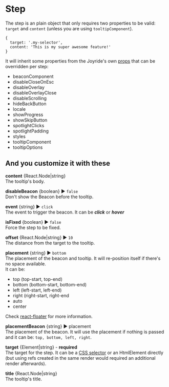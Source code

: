 # Step

The step is an plain object that only requires two properties to be valid: `target` and `content` \(unless you are using `tooltipComponent`\).

```text
{
  target: '.my-selector',
  content: 'This is my super awesome feature!'
}
```

It will inherit some properties from the Joyride's own [props](props.md) that can be overridden per step:

* beaconComponent
* disableCloseOnEsc
* disableOverlay
* disableOverlayClose
* disableScrolling
* hideBackButton
* locale
* showProgress
* showSkipButton
* spotlightClicks
* spotlightPadding
* styles
* tooltipComponent
* tooltipOptions

## And you customize it with these

**content** {React.Node\|string}  
The tooltip's body.

**disableBeacon** {boolean} ▶︎ `false`  
Don't show the Beacon before the tooltip.

**event** {string} ▶︎ `click`  
The event to trigger the beacon. It can be _**click**_ or _**hover**_

**isFixed** {boolean} ▶︎ `false`  
Force the step to be fixed.

**offset** {React.Node\|string} ▶︎ `10`  
The distance from the target to the tooltip.

**placement** {string} ▶︎ `bottom`  
The placement of the beacon and tooltip. It will re-position itself if there's no space available.  
It can be:

* top \(top-start, top-end\)
* bottom \(bottom-start, bottom-end\)
* left \(left-start, left-end\)
* right \(right-start, right-end
* auto
* center

Check [react-floater](https://github.com/gilbarbara/react-floater) for more information.

**placementBeacon** {string} ▶︎ placement  
The placement of the beacon. It will use the placement if nothing is passed and it can be: `top, bottom, left, right`.

**target** {Element\|string} - **required**  
The target for the step. It can be a [CSS selector](https://developer.mozilla.org/en-US/docs/Web/CSS/CSS_Selectors) or an HtmlElement directly \(but using refs created in the same render would required an additional render afterwards\).

**title** {React.Node\|string}  
The tooltip's title.


